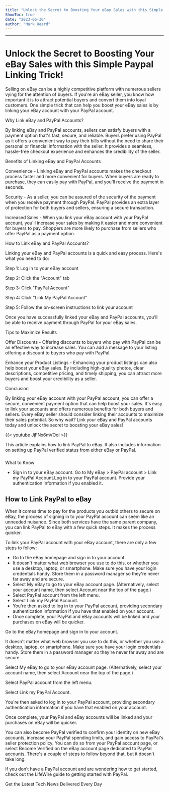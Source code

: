 ```yaml
---
title: "Unlock the Secret to Boosting Your eBay Sales with this Simple Paypal Linking Trick!"
ShowToc: true 
date: "2023-06-30"
author: "Mark Heard"
---
```

*****
# Unlock the Secret to Boosting Your eBay Sales with this Simple Paypal Linking Trick!

Selling on eBay can be a highly competitive platform with numerous sellers vying for the attention of buyers. If you're an eBay seller, you know how important it is to attract potential buyers and convert them into loyal customers. One simple trick that can help you boost your eBay sales is by linking your eBay account with your PayPal account. 

Why Link eBay and PayPal Accounts? 

By linking eBay and PayPal accounts, sellers can satisfy buyers with a payment option that's fast, secure, and reliable. Buyers prefer using PayPal as it offers a convenient way to pay their bills without the need to share their personal or financial information with the seller. It provides a seamless, hassle-free checkout experience and enhances the credibility of the seller. 

Benefits of Linking eBay and PayPal Accounts 

Convenience - Linking eBay and PayPal accounts makes the checkout process faster and more convenient for buyers. When buyers are ready to purchase, they can easily pay with PayPal, and you'll receive the payment in seconds. 

Security - As a seller, you can be assured of the security of the payment when you receive payment through PayPal. PayPal provides an extra layer of protection for both buyers and sellers, ensuring a secure transaction. 

Increased Sales - When you link your eBay account with your PayPal account, you'll increase your sales by making it easier and more convenient for buyers to pay. Shoppers are more likely to purchase from sellers who offer PayPal as a payment option. 

How to Link eBay and PayPal Accounts? 

Linking your eBay and PayPal accounts is a quick and easy process. Here's what you need to do: 

Step 1: Log in to your eBay account  

Step 2: Click the "Account" tab  

Step 3: Click "PayPal Account"  

Step 4: Click "Link My PayPal Account"  

Step 5: Follow the on-screen instructions to link your account  

Once you have successfully linked your eBay and PayPal accounts, you'll be able to receive payment through PayPal for your eBay sales. 

Tips to Maximize Results 

Offer Discounts - Offering discounts to buyers who pay with PayPal can be an effective way to increase sales. You can add a message to your listing offering a discount to buyers who pay with PayPal. 

Enhance your Product Listings - Enhancing your product listings can also help boost your eBay sales. By including high-quality photos, clear descriptions, competitive pricing, and timely shipping, you can attract more buyers and boost your credibility as a seller. 

Conclusion 

By linking your eBay account with your PayPal account, you can offer a secure, convenient payment option that can help boost your sales. It's easy to link your accounts and offers numerous benefits for both buyers and sellers. Every eBay seller should consider linking their accounts to maximize their sales potential. So why wait? Link your eBay and PayPal accounts today and unlock the secret to boosting your eBay sales!

{{< youtube JjFNx6mVOoI >}} 




This article explains how to link PayPal to eBay. It also includes information on setting up PayPal verified status from either eBay or PayPal.

 
### 
What to Know
 
- Sign in to your eBay account. Go to My eBay > PayPal account > Link my PayPal Account.Log in to your PayPal account. Provide your authentication information if you enabled it.

 
##   How to Link PayPal to eBay  
 

When it comes time to pay for the products you outbid others to secure on eBay, the process of signing in to your PayPal account can seem like an unneeded nuisance. Since both services have the same parent company, you can link PayPal to eBay with a few quick steps. It makes the process quicker.

 

To link your PayPal account with your eBay account, there are only a few steps to follow:

 
- Go to the eBay homepage and sign in to your account.
 - It doesn't matter what web browser you use to do this, or whether you use a desktop, laptop, or smartphone. Make sure you have your login credentials handy. Store them in a password manager so they're never far away and are secure.
 - Select My eBay to go to your eBay account page. (Alternatively, select your account name, then select Account near the top of the page.)
 - Select PayPal account from the left menu.
 - Select Link my PayPal Account.
 - You're then asked to log in to your PayPal account, providing secondary authentication information if you have that enabled on your account.
 - Once complete, your PayPal and eBay accounts will be linked and your purchases on eBay will be quicker.

 

Go to the eBay homepage and sign in to your account.

 
It doesn't matter what web browser you use to do this, or whether you use a desktop, laptop, or smartphone. Make sure you have your login credentials handy. Store them in a password manager so they're never far away and are secure.
 

Select My eBay to go to your eBay account page. (Alternatively, select your account name, then select Account near the top of the page.)

 

Select PayPal account from the left menu.

 

Select Link my PayPal Account.

 

You're then asked to log in to your PayPal account, providing secondary authentication information if you have that enabled on your account.

 

Once complete, your PayPal and eBay accounts will be linked and your purchases on eBay will be quicker.

 
You can also become PayPal verified to confirm your identity on new eBay accounts, increase your PayPal spending limits, and gain access to PayPal's seller protection policy. You can do so from your PayPal account page, or select Become Verified on the eBay account page dedicated to PayPal accounts. There's a couple of steps to follow beyond that, but it doesn't take long.
 
If you don’t have a PayPal account and are wondering how to get started, check out the LifeWire guide to getting started with PayPal.
 

Get the Latest Tech News Delivered Every Day




